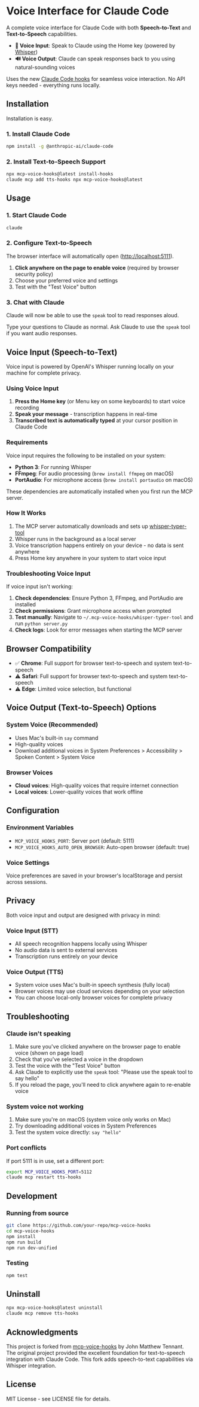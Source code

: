 # Voice Interface for Claude Code

A complete voice interface for Claude Code with both **Speech-to-Text** and **Text-to-Speech** capabilities.

- **🎤 Voice Input**: Speak to Claude using the Home key (powered by [Whisper](https://openai.com/research/whisper))
- **🔊 Voice Output**: Claude can speak responses back to you using natural-sounding voices

Uses the new [Claude Code hooks](https://docs.anthropic.com/en/docs/claude-code/hooks) for seamless voice interaction. No API keys needed - everything runs locally.

## Installation

Installation is easy.

### 1. Install Claude Code

```bash
npm install -g @anthropic-ai/claude-code
```

### 2. Install Text-to-Speech Support

```bash
npx mcp-voice-hooks@latest install-hooks
claude mcp add tts-hooks npx mcp-voice-hooks@latest
```

## Usage

### 1. Start Claude Code

```bash
claude
```

### 2. Configure Text-to-Speech

The browser interface will automatically open (<http://localhost:5111>).

1. **Click anywhere on the page to enable voice** (required by browser security policy)
2. Choose your preferred voice and settings
3. Test with the "Test Voice" button

### 3. Chat with Claude

Claude will now be able to use the `speak` tool to read responses aloud.

Type your questions to Claude as normal. Ask Claude to use the `speak` tool if you want audio responses.

## Voice Input (Speech-to-Text)

Voice input is powered by OpenAI's Whisper running locally on your machine for complete privacy.

### Using Voice Input

1. **Press the Home key** (or Menu key on some keyboards) to start voice recording
2. **Speak your message** - transcription happens in real-time
3. **Transcribed text is automatically typed** at your cursor position in Claude Code

### Requirements

Voice input requires the following to be installed on your system:

- **Python 3**: For running Whisper
- **FFmpeg**: For audio processing (`brew install ffmpeg` on macOS)
- **PortAudio**: For microphone access (`brew install portaudio` on macOS)

These dependencies are automatically installed when you first run the MCP server.

### How It Works

1. The MCP server automatically downloads and sets up [whisper-typer-tool](https://github.com/regevbr/whisper-typer-tool)
2. Whisper runs in the background as a local server
3. Voice transcription happens entirely on your device - no data is sent anywhere
4. Press Home key anywhere in your system to start voice input

### Troubleshooting Voice Input

If voice input isn't working:

1. **Check dependencies**: Ensure Python 3, FFmpeg, and PortAudio are installed
2. **Check permissions**: Grant microphone access when prompted
3. **Test manually**: Navigate to `~/.mcp-voice-hooks/whisper-typer-tool` and run `python server.py`
4. **Check logs**: Look for error messages when starting the MCP server

## Browser Compatibility

- ✅ **Chrome**: Full support for browser text-to-speech and system text-to-speech
- ⚠️ **Safari**: Full support for browser text-to-speech and system text-to-speech  
- ⚠️ **Edge**: Limited voice selection, but functional

## Voice Output (Text-to-Speech) Options

### System Voice (Recommended)
- Uses Mac's built-in `say` command
- High-quality voices
- Download additional voices in System Preferences > Accessibility > Spoken Content > System Voice

### Browser Voices
- **Cloud voices**: High-quality voices that require internet connection
- **Local voices**: Lower-quality voices that work offline

## Configuration

### Environment Variables

- `MCP_VOICE_HOOKS_PORT`: Server port (default: 5111)
- `MCP_VOICE_HOOKS_AUTO_OPEN_BROWSER`: Auto-open browser (default: true)

### Voice Settings

Voice preferences are saved in your browser's localStorage and persist across sessions.

## Privacy

Both voice input and output are designed with privacy in mind:

### Voice Input (STT)
- All speech recognition happens locally using Whisper
- No audio data is sent to external services
- Transcription runs entirely on your device

### Voice Output (TTS)
- System voice uses Mac's built-in speech synthesis (fully local)
- Browser voices may use cloud services depending on your selection
- You can choose local-only browser voices for complete privacy

## Troubleshooting

### Claude isn't speaking

1. Make sure you've clicked anywhere on the browser page to enable voice (shown on page load)
2. Check that you've selected a voice in the dropdown
3. Test the voice with the "Test Voice" button
4. Ask Claude to explicitly use the `speak` tool: "Please use the speak tool to say hello"
5. If you reload the page, you'll need to click anywhere again to re-enable voice

### System voice not working

1. Make sure you're on macOS (system voice only works on Mac)
2. Try downloading additional voices in System Preferences
3. Test the system voice directly: `say "hello"`

### Port conflicts

If port 5111 is in use, set a different port:

```bash
export MCP_VOICE_HOOKS_PORT=5112
claude mcp restart tts-hooks
```

## Development

### Running from source

```bash
git clone https://github.com/your-repo/mcp-voice-hooks
cd mcp-voice-hooks
npm install
npm run build
npm run dev-unified
```

### Testing

```bash
npm test
```

## Uninstall

```bash
npx mcp-voice-hooks@latest uninstall
claude mcp remove tts-hooks
```

## Acknowledgments

This project is forked from [mcp-voice-hooks](https://github.com/johnmatthewtennant/mcp-voice-hooks) by John Matthew Tennant. The original project provided the excellent foundation for text-to-speech integration with Claude Code. This fork adds speech-to-text capabilities via Whisper integration.

## License

MIT License - see LICENSE file for details.